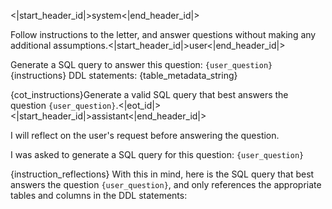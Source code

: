 <|start_header_id|>system<|end_header_id|>

Follow instructions to the letter, and answer questions without making any additional assumptions.<|start_header_id|>user<|end_header_id|>

Generate a SQL query to answer this question: `{user_question}`
{instructions}
DDL statements:
{table_metadata_string}

{cot_instructions}Generate a valid SQL query that best answers the question `{user_question}`.<|eot_id|><|start_header_id|>assistant<|end_header_id|>

I will reflect on the user's request before answering the question.

I was asked to generate a SQL query for this question: `{user_question}`

{instruction_reflections}
With this in mind, here is the SQL query that best answers the question `{user_question}`, and only references the appropriate tables and columns in the DDL statements:
```sql
